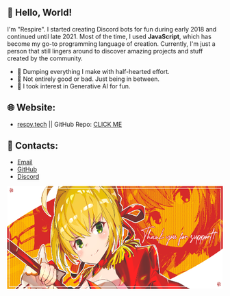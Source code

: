 ## 👋 Hello, World!
I'm "Respire". I started creating Discord bots for fun during early 2018 and continued until late 2021. Most of the time, I used **JavaScript**, which has become my go-to programming language of creation. Currently, I'm just a person that still lingers around to discover amazing projects and stuff created by the community.

- 🎉 Dumping everything I make with half-hearted effort.
- 🚀 Not entirely good or bad. Just being in between.
- 🤖 I took interest in Generative AI for fun.

## 🌐 Website:

- [respy.tech](https://respy.tech/) || GitHub Repo: [CLICK ME](https://github.com/RimunAce/respy-tech)
 
## 📢 Contacts:

- [Email](mailto:contact@respy.tech)
- [GitHub](https://github.com/RimunAce)
- [Discord](http://discordapp.com/users/188610034849021952)

<p align="center">
 <img width="640" height="240" src="assets/bsnnrt.png" alt="thank-you"/>
</p>
